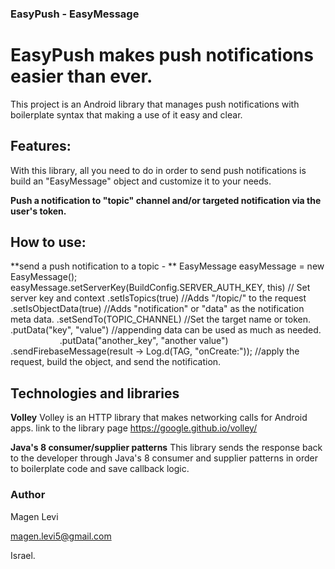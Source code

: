 ### EasyPush - EasyMessage
# EasyPush makes push notifications easier than ever.

This project is an Android library that manages push notifications with boilerplate syntax that making a use of it easy and clear.
 

## Features:
With this library, all you need to do in order to send push notifications is build an "EasyMessage" object and customize it to your needs.

**Push a notification to "topic" channel and/or targeted notification via the user's token.**


## How to use:
**send a push notification to a topic - **
EasyMessage easyMessage = new EasyMessage();
            easyMessage.setServerKey(BuildConfig.SERVER_AUTH_KEY, this) // Set server key and context
.setIsTopics(true) //Adds "/topic/" to the request
.setIsObjectData(true) //Adds "notification" or "data" as the notification meta data.
.setSendTo(TOPIC_CHANNEL) //Set the target name or token.
.putData("key", "value") //appending data can be used as much as needed.
                    .putData("another_key", "another value")
.sendFirebaseMessage(result -> Log.d(TAG, "onCreate:")); //apply the request, build the object, and send the notification.


## Technologies and libraries

**Volley**
Volley is an HTTP library that makes networking calls for Android apps.
link to the library page
https://google.github.io/volley/

**Java's 8 consumer/supplier patterns**
This library sends the response back to the developer through Java's 8 consumer and supplier patterns in order to boilerplate code and save callback logic.


### Author
Magen Levi

magen.levi5@gmail.com

Israel.


